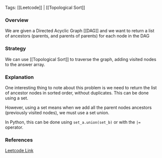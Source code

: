 
Tags: [[Leetcode]] | [[Topological Sort]]


### Overview
We are given a Directed Acyclic Graph [[DAG]] and we want to return a list of ancestors (parents, and parents of parents) for each node in the DAG

### Strategy
We can use [[Topological Sort]] to traverse the graph, adding visited nodes to the answer array.

### Explanation
One interesting thing to note about this problem is we need to return the list of ancestor nodes in sorted order, without duplicates. This can be done using a set. 

However, using a set means when we add all the parent nodes ancestors (previously visited nodes), we must use a set union.

In Python, this can be done using `set_a.union(set_b)` or with the `|=` operator.


### References
[Leetcode Link](https://leetcode.com/problems/all-ancestors-of-a-node-in-a-directed-acyclic-graph/description/?envType=daily-question&envId=2024-06-29)


